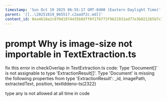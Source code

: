 ```yaml
---
timestamp: 'Sun Oct 19 2025 06:55:17 GMT-0400 (Eastern Daylight Time)'
parent: '[[..\20251019_065517.c2aadf2c.md]]'
content_id: 0ea4618a2c070d1974435b8dff0f276773f9621931ad77e3b021265b7c79560b
---
```


# prompt Why is image-size not importable in TextExtraction.ts

fix this error in checkOverlap in TextExtraction.ts code: Type 'Document\[]' is not assignable to type 'ExtractionResult\[]'.
Type 'Document' is missing the following properties from type 'ExtractionResult': \_id, imagePath, extractedText, position, textIddeno-ts(2322)

type any is not allowed at all time in code
